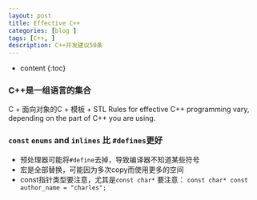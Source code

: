 ```yaml
---
layout: post
title: Effective C++
categories: [blog ]
tags: [C++, ]
description: C++开发建议50条
---
```


* content
{:toc}

###  C++是一组语言的集合
C + 面向对象的C + 模板 + STL
Rules for effective C++ programming vary, depending on the part of C++ you are using.
 
### `const` `enums` and `inlines` 比 `#defines`更好
* 预处理器可能将`#define`去掉，导致编译器不知道某些符号
* 宏是全部替换，可能因为多次copy而使用更多的空间
* const指针类型要注意，尤其是`const char*` 要注意：
`const char* const author_name = "charles";`

